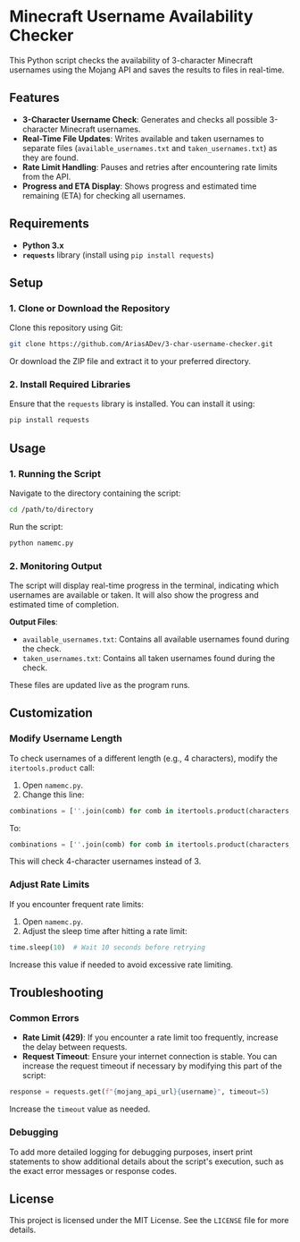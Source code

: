 # Minecraft Username Availability Checker

This Python script checks the availability of 3-character Minecraft usernames using the Mojang API and saves the results to files in real-time.

## Features

- **3-Character Username Check**: Generates and checks all possible 3-character Minecraft usernames.
- **Real-Time File Updates**: Writes available and taken usernames to separate files (`available_usernames.txt` and `taken_usernames.txt`) as they are found.
- **Rate Limit Handling**: Pauses and retries after encountering rate limits from the API.
- **Progress and ETA Display**: Shows progress and estimated time remaining (ETA) for checking all usernames.

## Requirements

- **Python 3.x**
- **`requests`** library (install using `pip install requests`)

## Setup

### 1. Clone or Download the Repository

Clone this repository using Git:

```bash
git clone https://github.com/AriasADev/3-char-username-checker.git
```

Or download the ZIP file and extract it to your preferred directory.

### 2. Install Required Libraries

Ensure that the `requests` library is installed. You can install it using:

```bash
pip install requests
```

## Usage

### 1. Running the Script

Navigate to the directory containing the script:

```bash
cd /path/to/directory
```

Run the script:

```bash
python namemc.py
```

### 2. Monitoring Output

The script will display real-time progress in the terminal, indicating which usernames are available or taken. It will also show the progress and estimated time of completion.

**Output Files**:
- `available_usernames.txt`: Contains all available usernames found during the check.
- `taken_usernames.txt`: Contains all taken usernames found during the check.

These files are updated live as the program runs.

## Customization

### Modify Username Length

To check usernames of a different length (e.g., 4 characters), modify the `itertools.product` call:

1. Open `namemc.py`.
2. Change this line:

```python
combinations = [''.join(comb) for comb in itertools.product(characters, repeat=3)]
```

To:

```python
combinations = [''.join(comb) for comb in itertools.product(characters, repeat=4)]
```

This will check 4-character usernames instead of 3.

### Adjust Rate Limits

If you encounter frequent rate limits:

1. Open `namemc.py`.
2. Adjust the sleep time after hitting a rate limit:

```python
time.sleep(10)  # Wait 10 seconds before retrying
```

Increase this value if needed to avoid excessive rate limiting.

## Troubleshooting

### Common Errors

- **Rate Limit (429)**: If you encounter a rate limit too frequently, increase the delay between requests.
- **Request Timeout**: Ensure your internet connection is stable. You can increase the request timeout if necessary by modifying this part of the script:

```python
response = requests.get(f"{mojang_api_url}{username}", timeout=5)
```

Increase the `timeout` value as needed.

### Debugging

To add more detailed logging for debugging purposes, insert print statements to show additional details about the script's execution, such as the exact error messages or response codes.

## License

This project is licensed under the MIT License. See the `LICENSE` file for more details.
